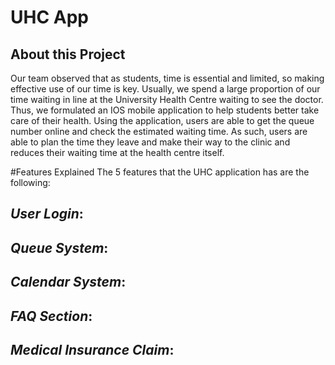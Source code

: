 # UHC App
## About this Project 
Our team observed that as students, time is essential and limited, so making effective use of our time is key. Usually, we spend a large proportion of our time waiting in line at the University Health Centre waiting to see the doctor. Thus, we formulated an IOS mobile application to help students better take care of their health. Using the application, users are able to get the queue number online and check the estimated waiting time. As such, users are able to plan the time they leave and make their way to the clinic and reduces their waiting time at the health centre itself.

#Features Explained
The 5 features that the UHC application has are the following:

*User Login*:
-----

*Queue System*:
----

*Calendar System*:
----

*FAQ Section*:
-----

*Medical Insurance Claim*:
-----


